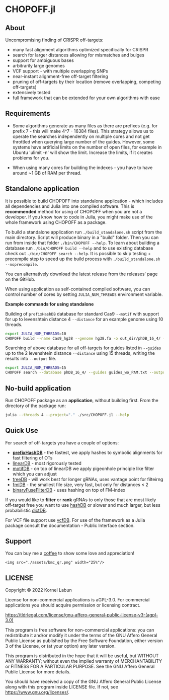 # CHOPOFF.jl

## About

Uncompromising finding of CRISPR off-targets:
* many fast alignment algorithms optimized specifically for CRISPR
* search for larger distances allowing for mismatches and bulges
* support for ambiguous bases
* arbitrarily large genomes
* VCF support - with multiple overlapping SNPs
* near-instant alignment-free off-target filtering
* pruning of off-targets by their location (remove overlapping, competing off-targets)
* extensively tested
* full framework that can be extended for your own algorithms with ease

## Requirements

* Some algorithms generate as many files as there are prefixes (e.g. for prefix 7 - this will make 4^7 - 16384 files). This strategy allows us to operate the searches independently on multiple cores and not get throttled when querying large number of the guides. However, some systems have artificial limits on the number of open files, for example in Ubuntu 'ulimit -n' will show the limit. Increase the limits, if it creates problems for you.

* When using many cores for building the indexes - you have to have around ~1 GB of RAM per thread.

## Standalone application

It is possible to build CHOPOFF into standalone application - which includes all dependencies and Julia into one compiled software. This is **recommended** method for using of CHOPOFF when you are not a developer. If you know how to code in Julia, you might make use of the whole framework using CHOPOFF as a package.

To build a standalone application run `./build_standalone.sh` script from the main directory. Script will
produce binary in a "build" folder. Then you can run from inside that folder `./bin/CHOPOFF --help`. To learn about building a database run `./bin/CHOPOFF build --help` and to use existing database check out `./bin/CHOPOFF search --help`. It is possible to skip testing + precompile step to speed up the build process with `./build_standalone.sh --noprecompile`.

You can alternatively download the latest release from the releases' page on the GitHub.

When using application as self-contained compiled software, you can control number of cores by setting `JULIA_NUM_THREADS` environment variable.

**Example commands for using standalone**

Building of `prefixHashDB` database for standard Cas9 `--motif` with support for up to levenshtein distance 4 `--distance` for an example genome using 10 threads.

```bash
export JULIA_NUM_THREADS=10  
CHOPOFF build --name Cas9_hg38 --genome hg38.fa -o out_dir/phDB_16_4/ --distance 4 --motif Cas9 prefixHashDB --hash_length 16
```

Searching of above database for all off-targets for guides listed in `--guides` up to the 2 levenshtein distance `--distance` using 15 threads, writing the results into `--output` file.

```bash
export JULIA_NUM_THREADS=15  
CHOPOFF search --database phDB_16_4/ --guides guides_wo_PAM.txt --output out_dir/phDB_16_2.csv --distance 2 prefixHashDB
```

## No-build application

Run CHOPOFF package as an **application**, without building first. From the directory of the package run:

```bash
julia --threads 4 --project="." ./src/CHOPOFF.jl --help
```

## Quick Use

For search of off-targets you have a couple of options:
- **[prefixHashDB](@ref "search_prefixHashDB")** - the fastest, we apply hashes to symbolic alignments for fast filtering of OTs  
- [linearDB](@ref "search_linearDB") - most rigorously tested
- [motifDB](@ref "search_motifDB") - on top of linearDB we apply pigeonhole principle like filter which you can adjust
- [treeDB](@ref "search_treeDB") - will work best for longer gRNAs, uses vantage point for filteirng
- [fmiDB](@ref "search_fmiDB") - the smallest file size, very fast, but only for distances ≤ 2
- [binaryFuseFilterDB](@ref "search_binaryFuseFilterDB") - uses hashing on top of FM-index

If you would like to **filter** or **rank** gRNAs to only those that are most likely off-target free you want to use [hashDB](@ref "search_hashDB") or
slower and much larger, but less probabilistic [dictDB](@ref "search_dictDB").

For VCF file support use [vcfDB](@ref "search_vcfDB"). 
For use of the framework as a Julia package consult the documentation - Public Interface section.


## Support

You can buy me a [coffee](https://www.buymeacoffee.com/kornellabun) to show some love and appreciation!

```@raw html
<img src="./assets/bmc_qr.png" width="25%"/>
```


## LICENSE

Copyright © 2022 Kornel Labun

License for non-commercial applications is aGPL-3.0. 
For commercial applications you should acquire permission or licensing contract.

<https://tldrlegal.com/license/gnu-affero-general-public-license-v3-(agpl-3.0)>

This program is free software for non-commercial applications: 
you can redistribute it and/or modify
it under the terms of the GNU Affero General Public License as published
by the Free Software Foundation, either version 3 of the License, or
(at your option) any later version.

This program is distributed in the hope that it will be useful,
but WITHOUT ANY WARRANTY; without even the implied warranty of
MERCHANTABILITY or FITNESS FOR A PARTICULAR PURPOSE.  See the
GNU Affero General Public License for more details.

You should have received a copy of the GNU Affero General Public License
along with this program inside LICENSE file. 
If not, see <https://www.gnu.org/licenses/>.
